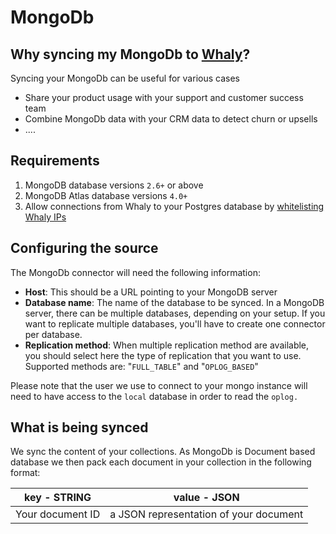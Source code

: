 # MongoDb

## **Why syncing my MongoDb to** [**Whaly**](https://whaly.io)**?**

Syncing your MongoDb can be useful for various cases

* Share your product usage with your support and customer success team
* Combine MongoDb data with your CRM data to detect churn or upsells
* ....



## Requirements

1. MongoDB database versions `2.6+` or above
2. MongoDB Atlas database versions `4.0+`
3. Allow connections from Whaly to your Postgres database by [whitelisting Whaly IPs](../../whitelisting-whaly-ips.md)

## Configuring the source

The MongoDb connector will need the following information:

* **Host**: This should be a URL pointing to your MongoDB server
* **Database name**: The name of the database to be synced. In a MongoDB server, there can be multiple databases, depending on your setup. If you want to replicate multiple databases, you'll have to create one connector per database.
* **Replication method**: When multiple replication method are available, you should select here the type of replication that you want to use. Supported methods are: "`FULL_TABLE`" and "`OPLOG_BASED`"

Please note that the user we use to connect to your mongo instance will need to have access to the `local` database in order to read the `oplog.`

## What is being synced

We sync the content of your collections. As MongoDb is Document based database we then pack each document in your collection in the following format:

&#x20;

| key - STRING     | value - JSON                            |
| ---------------- | --------------------------------------- |
| Your document ID | a JSON representation of your document  |
